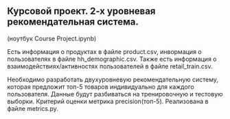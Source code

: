 ## Курсовой проект. 2-х уровневая рекомендательная система.
(ноутбук Course Project.ipynb)

Есть информация о продуктах в файле product.csv, инвормация о пользователях в файле hh_demographic.csv.
Также есть информация о взаимодействиях/активностях пользователей в файле retail_train.csv.

Необходимо разработать двухуровневую рекомендательную систему, которая предложит топ-5 товаров индивидуально для каждого пользователя.
Данные будут разбиваться на тренировочную и тестовую выборки.
Критерий оценки метрика precision(топ-5). Реализована в файле metrics.py.

